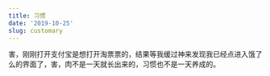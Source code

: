 ```yaml
---
title: 习惯
date: '2019-10-25'
slug: customary
---
```


害，刚刚打开支付宝是想打开淘票票的，结果等我缓过神来发现我已经点进入饿了么的界面了，害，肉不是一天就长出来的，习惯也不是一天养成的。
